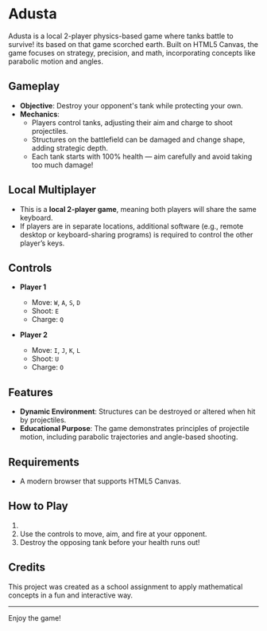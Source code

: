 # Adusta

Adusta is a local 2-player physics-based game where tanks battle to survive! its based on that game scorched earth. Built on HTML5 Canvas, the game focuses on strategy, precision, and math, incorporating concepts like parabolic motion and angles.

## Gameplay  
- **Objective**: Destroy your opponent's tank while protecting your own.  
- **Mechanics**:  
  - Players control tanks, adjusting their aim and charge to shoot projectiles.  
  - Structures on the battlefield can be damaged and change shape, adding strategic depth.  
  - Each tank starts with 100% health — aim carefully and avoid taking too much damage!  

## Local Multiplayer  
- This is a **local 2-player game**, meaning both players will share the same keyboard.  
- If players are in separate locations, additional software (e.g., remote desktop or keyboard-sharing programs) is required to control the other player’s keys.  

## Controls  
- **Player 1**  
  - Move: `W`, `A`, `S`, `D`  
  - Shoot: `E`  
  - Charge: `Q`  

- **Player 2**  
  - Move: `I`, `J`, `K`, `L`  
  - Shoot: `U`  
  - Charge: `O`  

## Features  
- **Dynamic Environment**: Structures can be destroyed or altered when hit by projectiles.  
- **Educational Purpose**: The game demonstrates principles of projectile motion, including parabolic trajectories and angle-based shooting.  

## Requirements  
- A modern browser that supports HTML5 Canvas.  

## How to Play  
1.  
4. Use the controls to move, aim, and fire at your opponent.  
5. Destroy the opposing tank before your health runs out!  

## Credits  
This project was created as a school assignment to apply mathematical concepts in a fun and interactive way.  

---

Enjoy the game!  
